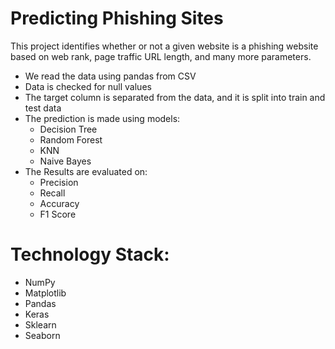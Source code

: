 # Predicting Phishing Sites
This project identifies whether or not a given website is a phishing website based on web rank, page traffic URL length, and many more parameters.
* We read the data using pandas from CSV
* Data is checked for null values
* The target column is separated from the data, and it is split into train and test data
* The prediction is made using models:
  * Decision Tree
  * Random Forest
  * KNN
  * Naive Bayes
* The Results are evaluated on:
  * Precision
  * Recall
  * Accuracy
  * F1 Score

# Technology Stack:
* NumPy
* Matplotlib
* Pandas
* Keras
* Sklearn
* Seaborn
